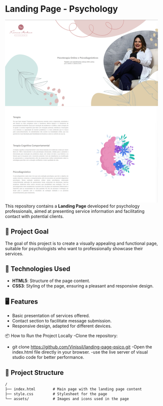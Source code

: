 # Landing Page - Psychology
![firstpart](https://github.com/Vinissil/landing-page-psico/blob/main/imagens/landingpagehome.png)
![secondpart](https://github.com/Vinissil/landing-page-psico/blob/main/imagens/landingpagehome2.png)
This repository contains a **Landing Page** developed for psychology professionals, aimed at presenting service information and facilitating contact with potential clients.

## 🎯 Project Goal

The goal of this project is to create a visually appealing and functional page, suitable for psychologists who want to professionally showcase their services.

## 🚀 Technologies Used

- **HTML5**: Structure of the page content.
- **CSS3**: Styling of the page, ensuring a pleasant and responsive design.

## 🖥️ Features

- Basic presentation of services offered.
- Contact section to facilitate message submission.
- Responsive design, adapted for different devices.

📦 How to Run the Project Locally
-Clone the repository: 
  - git clone https://github.com/Vinissil/landing-page-psico.git
-Open the index.html file directly in your browser.
    -use the live server of visual studio code for better performance.


## 📂 Project Structure

```plaintext
/
├── index.html        # Main page with the landing page content
├── style.css         # Stylesheet for the page
└── assets/           # Images and icons used in the page

